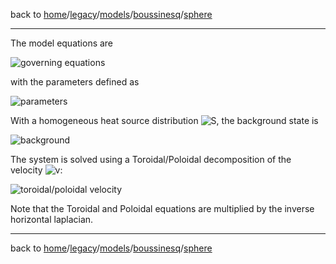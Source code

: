 back to [home](/)/[legacy](/legacy)/[models](/legacy/models)/[boussinesq](/legacy/models/boussinesq)/[sphere](/legacy/models/boussinesq/sphere)

---

The model equations are

![governing equations](http://mathurl.com/y85mya6f.png)

with the parameters defined as

![parameters](http://mathurl.com/y9oyuyfj.png)

With a homogeneous heat source distribution ![S](http://mathurl.com/ycuc5gxo.png), the background state is

![background](http://mathurl.com/y7y6zu5x.png)

The system is solved using a Toroidal/Poloidal decomposition of the velocity ![v](http://mathurl.com/y93memaj.png):

![toroidal/poloidal velocity](http://mathurl.com/y8dxqwtn.png)

Note that the Toroidal and Poloidal equations are multiplied by the inverse horizontal laplacian.

---

back to [home](/)/[legacy](/legacy)/[models](/legacy/models)/[boussinesq](/legacy/models/boussinesq)/[sphere](/legacy/models/boussinesq/sphere)
